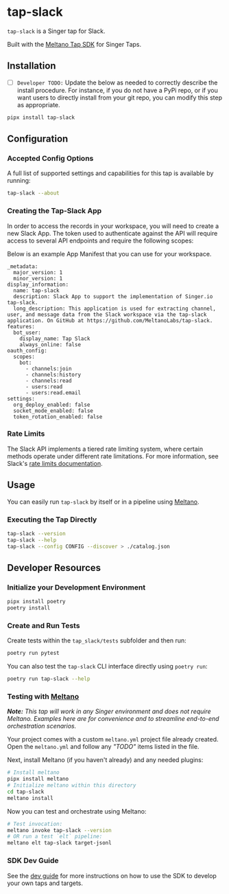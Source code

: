 # tap-slack

`tap-slack` is a Singer tap for Slack.

Built with the [Meltano Tap SDK](https://sdk.meltano.com) for Singer Taps.

## Installation

- [ ] `Developer TODO:` Update the below as needed to correctly describe the install procedure. For instance, if you do not have a PyPi repo, or if you want users to directly install from your git repo, you can modify this step as appropriate.

```bash
pipx install tap-slack
```

## Configuration

### Accepted Config Options

A full list of supported settings and capabilities for this
tap is available by running:

```bash
tap-slack --about
```

### Creating the Tap-Slack App

In order to access the records in your workspace, you will need to create a new Slack App.
The token used to authenticate against the API will require access to several API endpoints and require the following scopes:


Below is an example App Manifest that you can use for your workspace.

```
_metadata:
  major_version: 1
  minor_version: 1
display_information:
  name: tap-slack
  description: Slack App to support the implementation of Singer.io tap-slack.
  long_description: This application is used for extracting channel, user, and message data from the Slack workspace via the tap-slack application. On GitHub at https://github.com/MeltanoLabs/tap-slack.
features:
  bot_user:
    display_name: Tap Slack
    always_online: false
oauth_config:
  scopes:
    bot:
      - channels:join
      - channels:history
      - channels:read
      - users:read
      - users:read.email
settings:
  org_deploy_enabled: false
  socket_mode_enabled: false
  token_rotation_enabled: false
```

### Rate Limits

The Slack API implements a tiered rate limiting system, where certain methods operate under
different rate limitations. For more information, see Slack's [rate limits documentation](https://api.slack.com/docs/rate-limits).

## Usage

You can easily run `tap-slack` by itself or in a pipeline using [Meltano](https://meltano.com/).

### Executing the Tap Directly

```bash
tap-slack --version
tap-slack --help
tap-slack --config CONFIG --discover > ./catalog.json
```

## Developer Resources

### Initialize your Development Environment

```bash
pipx install poetry
poetry install
```

### Create and Run Tests

Create tests within the `tap_slack/tests` subfolder and
  then run:

```bash
poetry run pytest
```

You can also test the `tap-slack` CLI interface directly using `poetry run`:

```bash
poetry run tap-slack --help
```

### Testing with [Meltano](https://www.meltano.com)

_**Note:** This tap will work in any Singer environment and does not require Meltano.
Examples here are for convenience and to streamline end-to-end orchestration scenarios._

Your project comes with a custom `meltano.yml` project file already created. Open the `meltano.yml` and follow any _"TODO"_ items listed in
the file.

Next, install Meltano (if you haven't already) and any needed plugins:

```bash
# Install meltano
pipx install meltano
# Initialize meltano within this directory
cd tap-slack
meltano install
```

Now you can test and orchestrate using Meltano:

```bash
# Test invocation:
meltano invoke tap-slack --version
# OR run a test `elt` pipeline:
meltano elt tap-slack target-jsonl
```

### SDK Dev Guide

See the [dev guide](https://sdk.meltano.com/en/latest/dev_guide.html) for more instructions on how to use the SDK to 
develop your own taps and targets.
